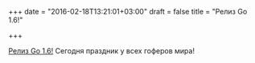+++
date = "2016-02-18T13:21:01+03:00"
draft = false
title = "Релиз Go 1.6!"

+++

<p><a href="https://blog.golang.org/go1.6">Релиз Go 1.6!</a> Сегодня праздник у всех гоферов мира!</p>


